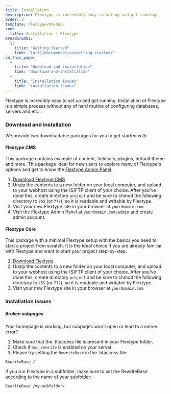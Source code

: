 ```yaml
---
title: Installation
description: Flextype is incredibly easy to set up and get running.
order: 3
template: flextype/09/docs
seo:
  title: Installation | Flextype
breadcrumbs:
  1:
    title: "Getting Started"
    link: "[url]/documentation/getting-started/"
on_this_page:
  -
    title: "Download and installation"
    link: "download-and-installation"
  -
    title: "Installation issues"
    link: "installation-issues"
---
```


Flextype is incredibly easy to set up and get running. Installation of Flextype is a simple process without any of hard routine of configuring databases, servers and etc...

### <a name="download-and-installation"></a> Download and installation

We provide two downloadable packages for you to get started with

#### Flextype CMS

This package contains example of content, fieldsets, plugins, default theme and more. This package ideal for new users to explore many of Flextype's options and get to know the <a href="https://awilum.github.io/flextype/09/downloads/extend/plugins/admin">Flextype Admin Panel</a>.
<ol>
    <li><a href="https://awilum.github.io/flextype/09/downloads/">Download Flextype CMS</a></li>
    <li>
        Unzip the contents to a new folder on your local computer, and upload to your webhost using the (S)FTP client of your choice. After you’ve done this, create directory <code>project</code> and be sure to chmod the following directory to <code>755</code> (or <code>777</code>), so it is readable and writable by Flextype.
    </li>
    <li>
        Visit your new Flextype site in your browser at <code>yourdomain.com</code>
    </li>
    <li>
        Visit the Flextype Admin Panel at <code>yourdomain.com/admin</code> and create admin account.
    </li>
</ol>

#### Flextype Core

This package with a minimal Flextype setup with the basics you need to start a project from scratch. It is the ideal choice if you are already familiar with Flextype and want to start your project step-by-step.
<ol>
    <li><a href="https://awilum.github.io/flextype/09/downloads/">Download Flextype</a></li>
    <li>Unzip the contents to a new folder on your local computer, and upload to your webhost using the (S)FTP client of your choice. After you’ve done this, create directory <code>project</code> and be sure to chmod the following directory to <code>755</code> (or <code>777</code>), so it is readable and writable by Flextype.</li>
    <li>Visit your new Flextype site in your browser at <code>yourdomain.com</code></li>
</ol>

### <a name="installation-issues"></a> Installation issues

##### Broken subpages

Your homepage is working, but subpages won't open or lead to a server error?

1. Make sure that the .htaccess file is present in your Flextype folder.
2. Check if `mod_rewrite` is enabled on your server.
3. Please try setting the `RewriteBase` in the .htaccess file:

```
RewriteBase /
```

If you run Flextype in a subfolder, make sure to set the RewriteBase according to the name of your subfolder:

```
RewriteBase /my-subfolder/
```
